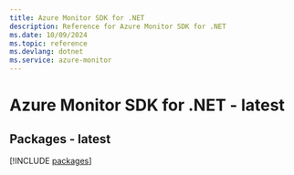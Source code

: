 ```yaml
---
title: Azure Monitor SDK for .NET
description: Reference for Azure Monitor SDK for .NET
ms.date: 10/09/2024
ms.topic: reference
ms.devlang: dotnet
ms.service: azure-monitor
---
```

# Azure Monitor SDK for .NET - latest
## Packages - latest
[!INCLUDE [packages](monitor-index.md)]